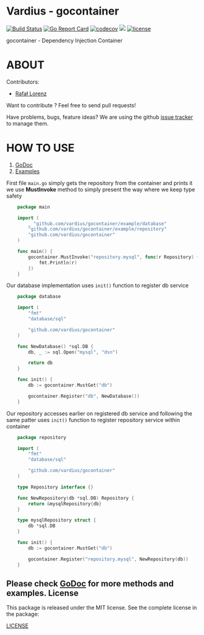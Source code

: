 Vardius - gocontainer
================
[![Build Status](https://travis-ci.org/vardius/gocontainer.svg?branch=master)](https://travis-ci.org/vardius/gocontainer)
[![Go Report Card](https://goreportcard.com/badge/github.com/vardius/gocontainer)](https://goreportcard.com/report/github.com/vardius/gocontainer)
[![codecov](https://codecov.io/gh/vardius/gocontainer/branch/master/graph/badge.svg)](https://codecov.io/gh/vardius/gocontainer)
[![](https://godoc.org/github.com/vardius/gocontainer?status.svg)](http://godoc.org/github.com/vardius/gocontainer)
[![license](https://img.shields.io/github/license/mashape/apistatus.svg)](https://github.com/vardius/gocontainer/blob/master/LICENSE.md)

gocontainer - Dependency Injection Container

ABOUT
==================================================
Contributors:

* [Rafał Lorenz](http://rafallorenz.com)

Want to contribute ? Feel free to send pull requests!

Have problems, bugs, feature ideas?
We are using the github [issue tracker](https://github.com/vardius/gocontainer/issues) to manage them.

HOW TO USE
==================================================

1. [GoDoc](http://godoc.org/github.com/vardius/gocontainer)
2. [Examples](http://godoc.org/github.com/vardius/gocontainer#pkg-examples)

First file `main.go` simply gets the repository from the container and prints it
we use **MustInvoke** method to simply present the way where we keep type safety
```go
	package main

	import (
		_ "github.com/vardius/gocontainer/example/database"
		"github.com/vardius/gocontainer/example/repository"
		"github.com/vardius/gocontainer"
	)

	func main() {
		gocontainer.MustInvoke("repository.mysql", func(r Repository) {
			fmt.Println(r)
		})
	}
```
Our database implementation uses `init()` function to register db service
```go
	package database

	import (
		"fmt"
		"database/sql"

		"github.com/vardius/gocontainer"
	)

	func NewDatabase() *sql.DB {
		db, _ := sql.Open("mysql", "dsn")

		return db
	}

	func init() {
		db := gocontainer.MustGet("db")

		gocontainer.Register("db", NewDatabase())
	}
```
Our repository accesses earlier on registered db service
and following the same patter uses `init()` function to register repository service within container
```go
	package repository

	import (
		"fmt"
		"database/sql"

		"github.com/vardius/gocontainer"
	)

	type Repository interface {}

	func NewRepository(db *sql.DB) Repository {
		return &mysqlRepository{db}
	}

	type mysqlRepository struct {
		db *sql.DB
	}

	func init() {
		db := gocontainer.MustGet("db")

		gocontainer.Register("repository.mysql", NewRepository(db))
	}
```
Please check [GoDoc](http://godoc.org/github.com/vardius/gocontainer) for more methods and examples.
License
-------

This package is released under the MIT license. See the complete license in the package:

[LICENSE](LICENSE.md)
